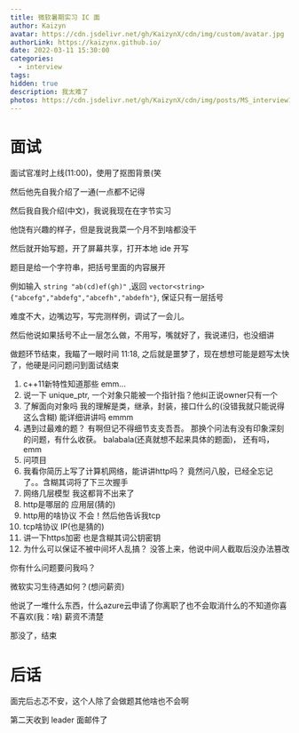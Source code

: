 ```yaml
---
title: 微软暑期实习 IC 面
author: Kaizyn
avatar: https://cdn.jsdelivr.net/gh/KaizynX/cdn/img/custom/avatar.jpg
authorLink: https://kaizynx.github.io/
date: 2022-03-11 15:30:00
categories:
  - interview
tags:
hidden: true
description: 我太难了
photos: https://cdn.jsdelivr.net/gh/KaizynX/cdn/img/posts/MS_interview1/cover.jpg
---
```

# 面试

面试官准时上线(11:00)，使用了抠图背景(笑

然后他先自我介绍了一通(一点都不记得

然后我自我介绍(中文)，我说我现在在字节实习

他饶有兴趣的样子，但是我说我菜一个月不到啥都没干

然后就开始写题，开了屏幕共享，打开本地 ide 开写

题目是给一个字符串，把括号里面的内容展开

例如输入 `string "ab(cd)ef(gh)"` ,返回 `vector<string>{"abcefg","abdefg","abcefh","abdefh"}`, 保证只有一层括号

难度不大，边嘴边写，写完测样例，调试了一会儿。

然后他说如果括号不止一层怎么做，不用写，嘴就好了，我说递归，也没细讲

做题环节结束，我瞄了一眼时间 11:18, 之后就是噩梦了，现在想想可能是题写太快了，他硬是问问题问到面试结束

1. c++11新特性知道那些 emm...
2. 说一下 unique_ptr, 一个对象只能被一个指针指？他纠正说owner只有一个
3. 了解面向对象吗 我的理解是类，继承，封装，接口什么的(没错我就只能说得这么含糊) 能详细讲讲吗 emmm
4. 遇到过最难的题？ 有啊但记不得细节支支吾吾。 那换个问法有没有印象深刻的问题，有什么收获。 balabala(还真就想不起来具体的题面)， 还有吗， emm
5. 问项目
6. 我看你简历上写了计算机网络，能讲讲http吗？ 竟然问八股，已经全忘记了。。含糊其词将了下三次握手
7. 网络几层模型 我这都背不出来了
8. http是哪层的 应用层(猜的)
9. http用的啥协议 不会！然后他告诉我tcp
10. tcp啥协议  IP(也是猜的)
11. 讲一下https加密 也是含糊其词公钥密钥
12. 为什么可以保证不被中间坏人乱搞？ 没答上来，他说中间人截取后没办法篡改

你有什么问题要问我吗？

微软实习生待遇如何？(想问薪资)

他说了一堆什么东西，什么azure云申请了你离职了也不会取消什么的不知道你喜不喜欢(我：啥) 薪资不清楚

那没了，结束

# 后话

面完后忐忑不安，这个人除了会做题其他啥也不会啊

第二天收到 leader 面邮件了